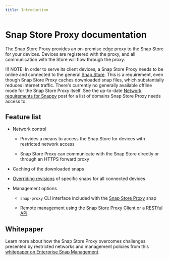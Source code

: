 ```yaml
---
title: Introduction
---
```


# Snap Store Proxy documentation

The Snap Store Proxy provides an on-premise edge proxy to the
Snap Store for your devices. Devices are registered with the proxy,
and all communication with the Store will flow through the proxy.

!!! NOTE:
    In order to serve its client devices, a Snap Store Proxy needs to be online
    and connected to the general [Snap Store](https://snapcraft.io/store). This
    is a requirement, even though Snap Store Proxy caches downloaded snap files,
    which substantially reduces internet traffic. There's currently no generally
    available offline mode for the Snap Store Proxy itself. See the up-to-date
    [Network requirements for Snappy](https://forum.snapcraft.io/t/network-requirements-for-snappy/5147)
    post for a list of domains Snap Store Proxy needs access to.

## Feature list

* Network control

    * Provides a means to access the Snap Store for devices with restricted
      network access

    * Snap Store Proxy can communicate with the Snap Store directly or through
      an HTTPS forward proxy

* Caching of the downloaded snaps

* [Overriding revisions](overrides.md) of specific snaps for all connected
  devices

* Management options

    * `snap-proxy` CLI interface included with the
      [Snap Store Proxy](https://snapcraft.io/snap-store-proxy) snap

    * Remote management using the
      [Snap Store Proxy Client](https://snapcraft.io/snap-store-proxy-client)
      or a [RESTful API](api-overrides.md).

## Whitepaper

Learn more about how the Snap Store Proxy overcomes challenges presented by
restricted networks and management policies from this
[whitepaper on Enterprise Snap Management](https://ubuntu.com/engage/enterprise-snap-management).
